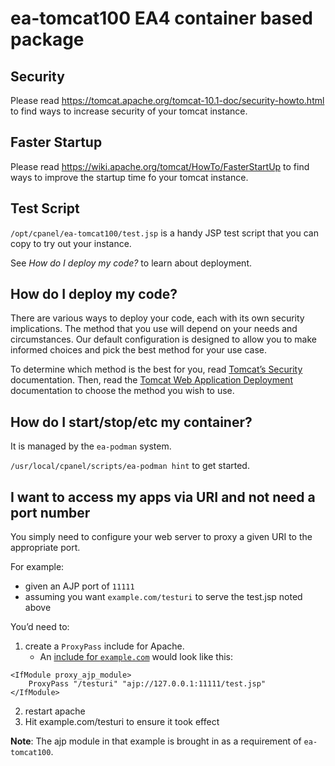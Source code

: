 # ea-tomcat100 EA4 container based package

## Security

Please read https://tomcat.apache.org/tomcat-10.1-doc/security-howto.html
to find ways to increase security of your tomcat instance.

## Faster Startup

Please read https://wiki.apache.org/tomcat/HowTo/FasterStartUp
to find ways to improve the startup time fo your tomcat instance.

## Test Script

`/opt/cpanel/ea-tomcat100/test.jsp` is a handy JSP test script that you can copy to try out your instance.

See _How do I deploy my code?_ to learn about deployment.

## How do I deploy my code?

There are various ways to deploy your code, each with its own security implications. The method that you use will depend on your needs and circumstances. Our default configuration is designed to allow you to make informed choices and pick the best method for your use case.

To determine which method is the best for you, read [Tomcat’s Security](https://tomcat.apache.org/tomcat-10.1-doc/security-howto.html) documentation. Then, read the [Tomcat Web Application Deployment](https://tomcat.apache.org/tomcat-10.1-doc/deployer-howto.html) documentation to choose the method you wish to use.

## How do I start/stop/etc my container?

It is managed by the `ea-podman` system.

`/usr/local/cpanel/scripts/ea-podman hint` to get started.

## I want to access my apps via URI and not need a port number

You simply need to configure your web server to proxy a given URI to the appropriate port.

For example:

* given an AJP port of `11111`
* assuming you want `example.com/testuri` to serve the test.jsp noted above

You’d need to:

1. create a `ProxyPass` include for Apache.
   * An [include for `example.com`](https://docs.cpanel.net/ea4/apache/modify-apache-virtual-hosts-with-include-files/) would look like this:
```
<IfModule proxy_ajp_module>
    ProxyPass "/testuri" "ajp://127.0.0.1:11111/test.jsp"
</IfModule>
```
2. restart apache
3. Hit example.com/testuri to ensure it took effect

**Note**: The ajp module in that example is brought in as a requirement of `ea-tomcat100`.
